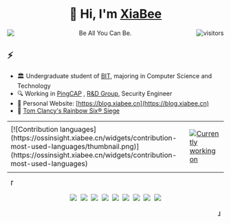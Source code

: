 <h1 align=center>👋 Hi, I'm <a href="https://blog.xiabee.cn/about">XiaBee</a></h2>


<p align=center>
  <a href="https://blog.xiabee.cn">
    <img align=left href="https://blog.xiabee.cn" src="https://img.shields.io/badge/cs-notes-blue">
  </a>
  Be All You Can Be.
  <img align="right" src="https://visitor-badge.glitch.me/badge?page_id=xiabee.xiabee" alt="visitors"></p>

<h2>⚡️ </h2>

* 🏛️ Undergraduate student of [BIT](https://bit.edu.cn/), majoring in Computer Science and Technology
* 🔍 Working in [PingCAP](https://pingcap.com/zh/) , [R&D Group](https://github.com/pingcap), Security Engineer
* 🌟 Personal Website: [https://blog.xiabee.cn](https://blog.xiabee.cn)
* 🚷 [Tom Clancy's Rainbow Six® Siege](https://r6stats.com/zh/stats/4a34ba9a-b32e-4375-a0d7-16f735516ede/)

<div align="center">
<table border="0">
<tr>
<td>
[![Contribution languages](https://ossinsight.xiabee.cn/widgets/contribution-most-used-languages/thumbnail.png)](https://ossinsight.xiabee.cn/widgets/contribution-most-used-languages)

</td>
<td>

[![Currently working on](https://ossinsight.xiabee.cn/widgets/db%2Fsql-1686650509966/thumbnail.png)](https://ossinsight.xiabee.cn/widgets/db%2Fsql-1686650509966)

</td>
</table>
</div>

<p align="left"><strong><samp>「</samp></strong></p><p align="center">
    <samp>
      <img src="https://img.shields.io/badge/C-a8b9cc.svg?&style=for-the-badge&logo=c&logoColor=black">
      <img src="https://img.shields.io/badge/c++-00599C.svg?&style=for-the-badge&logo=c%2b%2b&logoColor=white">
      <img src="https://img.shields.io/badge/python-3776AB.svg?&style=for-the-badge&logo=python&logoColor=white">
      <img src="https://img.shields.io/badge/markdown-48ac98.svg?&style=for-the-badge&logo=markdown&logoColor=white">
      <img src="https://img.shields.io/badge/shell_script%20-5d87bf.svg?&style=for-the-badge&logo=gnu-bash&logoColor=white">
      <img src="https://img.shields.io/badge/Docker-2496ED.svg?&style=for-the-badge&logo=docker&logoColor=white">
      <img src="https://img.shields.io/badge/Vim-019733.svg?&style=for-the-badge&logo=vim&logoColor=white">
      <img src="https://img.shields.io/badge/VS%20Code-007ACC.svg?&style=for-the-badge&logo=visual-studio-code&logoColor=white">
      <img src="https://img.shields.io/badge/chrome-f7df1e.svg?&style=for-the-badge&logo=google-chrome&logoColor=black">
    </samp>
    <br>
</p><p align="right"><strong><samp>」</samp></strong></p>
